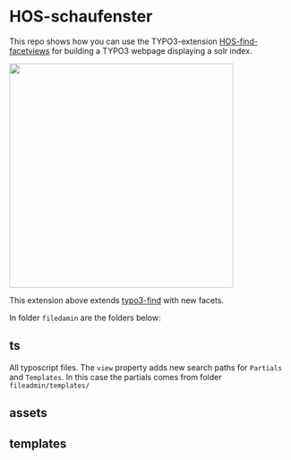 # HOS-schaufenster

This repo shows how you can use the TYPO3-extension [HOS-find-facetviews](https://github.com/subhh/HOS-find-facetviews)
for building a TYPO3 webpage displaying a solr index.

<img src="https://imgur.com/sLFMepF" width="400" />

This extension above extends [typo3-find](https://github.com/subugoe/typo3-find)
with new facets.  

In folder `filedamin` are the folders below:

## ts
All typoscript files. The `view` property adds new search paths for
`Partials` and `Templates`. In this case the partials comes from folder
`fileadmin/templates/`

## assets


## templates